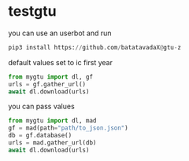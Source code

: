 # testgtu

you can use an userbot and run

```py
pip3 install https://github.com/batatavadaX@gtu-z
```

default values set to ic first year

```py
from mygtu import dl, gf
urls = gf.gather_url()
await dl.download(urls)
```

you can pass values

```py
from mygtu import dl, mad
gf = mad(path="path/to_json.json")
db = gf.database()
urls = mad.gather_url(db)
await dl.download(urls)
```

